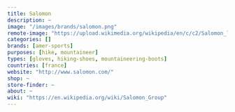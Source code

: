 ```yaml
---
title: Salomon
description: ~
image: "/images/brands/salomon.png"
remote-image: "https://upload.wikimedia.org/wikipedia/en/c/c2/Salomon_logo.png"
categories: []
brands: [amer-sports]
purposes: [hike, mountaineer]
types: [gloves, hiking-shoes, mountaineering-boots]
countries: [france]
website: "http://www.salomon.com/"
shop: ~
store-finder: ~
about: ~
wiki: "https://en.wikipedia.org/wiki/Salomon_Group"
---
```

